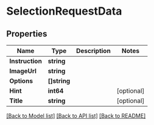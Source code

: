 # SelectionRequestData

## Properties

Name | Type | Description | Notes
------------ | ------------- | ------------- | -------------
**Instruction** | **string** |  | 
**ImageUrl** | **string** |  | 
**Options** | **[]string** |  | 
**Hint** | **int64** |  | [optional] 
**Title** | **string** |  | [optional] 

[[Back to Model list]](../README.md#documentation-for-models) [[Back to API list]](../README.md#documentation-for-api-endpoints) [[Back to README]](../README.md)


